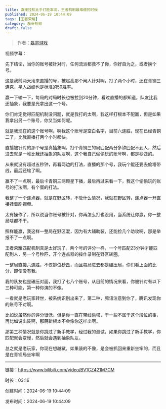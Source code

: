 ```yaml
---
title: 直接挂机比手打胜率高，王者机制最难绷的时候
published: 2024-06-19 10:44:09
tags: [王者荣耀]
category: 磊哥视频
draft: false
---
```



> 作者：[磊哥游戏](https://space.bilibili.com/268941858?spm_id_from=333.788.upinfo.head.click)

视频字幕：

先下结论，当你的账号被针对时，任何流派都救不了你，你好自为之，或者换个号。

这是我前两天用来直播的号，被赵高那个阉人针对啊，打了两个小时，还在青铜三连克，星人战绩也是标准的50胜率。

赢一下输一下，每局的对局时长也被拉到20分钟，看过直播的都知道，队友比我还抽象，我要是光拿出这一个号。

你们肯定觉得匹配机制没问题，就是我打的太啊，我这样打根本不配赢，但是如果我拿出另一个账号，你又当如何呢。

就是我现在的这个账号啊，啊我这个账号是空白名字，目前六连胜，现在已经青铜二了，比我直播打两个小时都快。

直播被针对的那个号是真抽象啊，打个青铜三的局匹配两分多钟匹配不到人，然后进去就是一堆比我还抽象的队友啊，这个我自己偷偷玩的账号啊，都是秒匹的。

从来就没有超过五秒钟，再看两边的打法，直播的那个号，我玩个鲲还要去偷塔带线，最后还输了啊。

赢不了一点啊，最后卡青铜三两颗星下播，最后再过来看一下，我这个偷偷玩的账号的打法啊，有个蛋的打法。

我整了一个连点器，就是在野区转，不管什么情况，我就在野区转，连点器一开直接挂着刷视频。

太有操作了，所以说当你账号被针对，你再怎么打也没用，当系统让你赢，你一整局啥都不干。

照样能赢，我这样一整局在野区混，因为有大辅助装，还能捡几个助攻啊，那是举报不了一点啊。

王者荣耀匹配机制真是太好玩了，两个号的评分一样，一个号匹配23分钟才能匹配到人，另一个号秒匹，开个连点器的操作录制在野区转圈。

一整局直接六连胜，不仅排位秒匹，而且每局进去都是碾压局，你们看上面的比分，即使没有我。

我的队友也是碾压对面，我打了七八个账号，从目前的情况来看，你被针对有以下三种可能，第一种你演的不像。

一看就是老玩家转世，被系统识别出来了，第二种，腾讯注意到你了，腾讯发现你的账号不对啊。

比如说虽然你的评分很低，但是你一直在带线偷塔，干一些不属于这个段位的事，再比如说出装啊，那萌新根本不会像你这样出啊。

那第三种情况就是你跳过了新手教学，经过我的测试，如果你跳过了新手教学，你匹配就会变慢，然后就会遇到抽象队友。

总之就是老玩家，你现在想越狱，如果装的不像，是会被抓回来重新坐牢的，而且是在青铜局坐牢啊

---


链接：https://www.bilibili.com/video/BV1CZ421M7CM



时长：03:16

创建时间：2024-06-19 10:44:09

发布时间：2024-06-19 10:44:09
